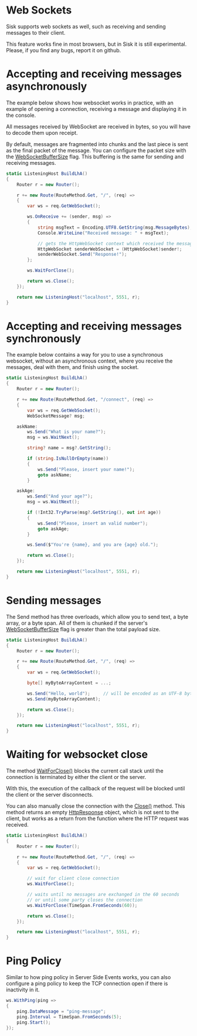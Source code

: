 # Web Sockets

Sisk supports web sockets as well, such as receiving and sending messages to their client.

This feature works fine in most browsers, but in Sisk it is still experimental. Please, if you find any bugs, report it on github.

# Accepting and receiving messages asynchronously

The example below shows how websocket works in practice, with an example of opening a connection, receiving a message and displaying it in the console.

All messages received by WebSocket are received in bytes, so you will have to decode them upon receipt.

By default, messages are fragmented into chunks and the last piece is sent as the final packet of the message. You can configure the packet size with the [WebSocketBufferSize](../specification/spec/Sisk.Core.Http.HttpServerFlags.WebSocketBufferSize) flag. This buffering is the same for sending and receiving messages.

```cs
static ListeningHost BuildLhA()
{
    Router r = new Router();

    r += new Route(RouteMethod.Get, "/", (req) =>
    {
        var ws = req.GetWebSocket();

        ws.OnReceive += (sender, msg) =>
        {
            string msgText = Encoding.UTF8.GetString(msg.MessageBytes);
            Console.WriteLine("Received message: " + msgText);

            // gets the HttpWebSocket context which received the message
            HttpWebSocket senderWebSocket = (HttpWebSocket)sender!;
            senderWebSocket.Send("Response!");
        };

        ws.WaitForClose();

        return ws.Close();
    });

    return new ListeningHost("localhost", 5551, r);
}
```

# Accepting and receiving messages synchronously

The example below contains a way for you to use a synchronous websocket, without an asynchronous context, where you receive the messages, deal with them, and finish using the socket.

```cs
static ListeningHost BuildLhA()
{
    Router r = new Router();

    r += new Route(RouteMethod.Get, "/connect", (req) =>
    {
        var ws = req.GetWebSocket();
        WebSocketMessage? msg;

    askName:
        ws.Send("What is your name?");
        msg = ws.WaitNext();

        string? name = msg?.GetString();

        if (string.IsNullOrEmpty(name))
        {
            ws.Send("Please, insert your name!");
            goto askName;
        }

    askAge:
        ws.Send("And your age?");
        msg = ws.WaitNext();

        if (!Int32.TryParse(msg?.GetString(), out int age))
        {
            ws.Send("Please, insert an valid number");
            goto askAge;
        }

        ws.Send($"You're {name}, and you are {age} old.");

        return ws.Close();
    });

    return new ListeningHost("localhost", 5551, r);
}
```

# Sending messages

The Send method has three overloads, which allow you to send text, a byte array, or a byte span. All of them is chunked if the server's [WebSocketBufferSize](../specification/spec/Sisk.Core.Http.HttpServerFlags.WebSocketBufferSize) flag is greater than the total payload size.

```cs
static ListeningHost BuildLhA()
{
    Router r = new Router();

    r += new Route(RouteMethod.Get, "/", (req) =>
    {
        var ws = req.GetWebSocket();

        byte[] myByteArrayContent = ...;

        ws.Send("Hello, world");     // will be encoded as an UTF-8 byte array
        ws.Send(myByteArrayContent);

        return ws.Close();
    });

    return new ListeningHost("localhost", 5551, r);
}
```

# Waiting for websocket close

The method [WaitForClose()](../specification/spec/Sisk.Core.Http.HttpWebSocket.WaitForClose()) blocks the current call stack until the connection is terminated by either the client or the server.

With this, the execution of the callback of the request will be blocked until the client or the server disconnects.

You can also manually close the connection with the [Close()](../specification/spec/Sisk.Core.Http.HttpWebSocket.Close()) method. This method returns an empty [HttpResponse](../specification/spec/Sisk.Core.Http.HttpResponse) object, which is not sent to the client, but works as a return from the function where the HTTP request was received.

```cs
static ListeningHost BuildLhA()
{
    Router r = new Router();

    r += new Route(RouteMethod.Get, "/", (req) =>
    {
        var ws = req.GetWebSocket();

        // wait for client close connection
        ws.WaitForClose();

        // waits until no messages are exchanged in the 60 seconds
        // or until some party closes the connection
        ws.WaitForClose(TimeSpan.FromSeconds(60));

        return ws.Close();
    });

    return new ListeningHost("localhost", 5551, r);
}
```

# Ping Policy

Similar to how ping policy in Server Side Events works, you can also configure a ping policy to keep the TCP connection open if there is inactivity in it.

```cs
ws.WithPing(ping =>
{
    ping.DataMessage = "ping-message";
    ping.Interval = TimeSpan.FromSeconds(5);
    ping.Start();
});
```